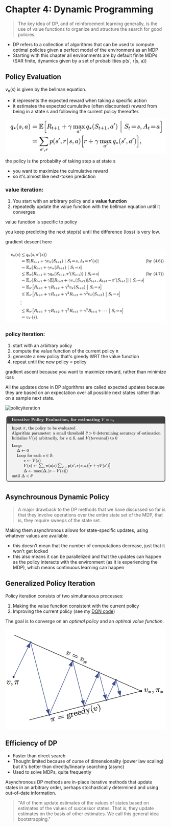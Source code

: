 # Chapter 4: Dynamic Programming
> The key idea of DP, and of reinforcement learning generally, is the use of value functions to organize and structure the search for good policies. 

* DP refers to a collection of algorithms that can be used to compute optimal policies given a perfect model of the environment as an MDP
* Starting with this chapter all environments are by default finite MDPs (SAR finite, dynamics given by a set of probabilities p(s', r|s, a))

## Policy Evaluation
$v_\pi(s)$ is given by the bellman equation.
* it represents the expected reward when taking a specific action
* it estimates the expected cumulative (often discounted) reward from being in a state s and following the current policy thereafter.

![bellman](src/bellman.png)

the policy is the probabilty of taking step a at state s
* you want to maximize the culmulative reward
* so it's almost like next-token prediction

### value iteration:
1. You start with an arbitrary policy and a **value function**
2. repeatedly update the value function with the bellman equation until it converges

value function is specific to policy

you keep predicting the next step(s) until the difference (loss) is very low.

gradient descent here

![valiter](src/valueiter.png)

### policy iteration:
1. start with an arbitrary policy
2. compute the value function of the current policy π
3. generate a new policy that's greedy WRT the value function
4. repeat until the new policy = policy

gradient ascent because you want to maximize reward, rather than minimize loss

All the updates done in DP algorithms are called expected updates because they are based on an expectation over all possible next states rather than on a sample next state.

![policyiteration](policyiteration.png)

![ipe](src/ipe.png)

## Asynchrounous Dynamic Policy
> A major drawback to the DP methods that we have discussed so far is that they involve operations over the entire state set of the MDP, that is, they require sweeps of the state set.

Making them asynchronous allows for state-specific updates, using whatever values are available.
* this doesn't mean that the number of computations decrease, just that it won't get locked
* this also means it can be parallelized and that the updates can happen as the policy interacts with the environment (as it is experiencing the MDP), which means continuous learning can happen

## Generalized Policy Iteration
Policy iteration consists of two simultaneous processes: 
1. Making the value function consistent with the current policy
2. Improving the current policy (see my [DQN code](https://github.com/tsuiusi/papers/tree/main/dqn))

The goal is to converge on an *optimal policy* and an *optimal value function*. 

![convergence](src/convergence.png)

## Efficiency of DP
* Faster than direct search
* Thought limited because of curse of dimensionality (power law scaling) but it's better than directly/linearly searching (async)
* Used to solve MDPs, quite frequently

Asynchronous DP methods are in-place iterative methods that update states in an arbitrary order, perhaps stochastically determined and using out-of-date information.

> "All of them update estimates of the values of states based on estimates of the values of successor states. That is, they update estimates on the basis of other estimates. We call this general idea bootstrapping."


